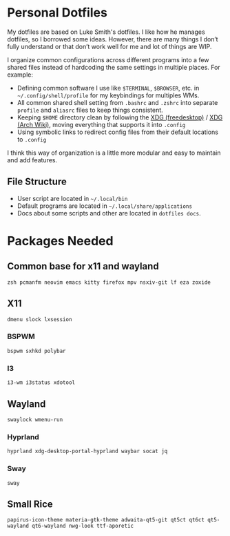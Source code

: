 # Personal Dotfiles
My dotfiles are based on Luke Smith's dotfiles. I like how he manages dotfiles, so I borrowed some ideas. However, there are many things I don’t fully understand or that don’t work well for me and lot of things are WIP.

I organize common configurations across different programs into a few shared files instead of hardcoding the same settings in multiple places. For example:

- Defining common software I use like `$TERMINAL`, `$BROWSER`, etc. in `~/.config/shell/profile` for my keybindings for multiples WMs.
- All common shared shell setting from `.bashrc` and `.zshrc` into separate `profile` and `aliasrc` files to keep things consistent.
- Keeping `$HOME` directory clean by following the [XDG (freedesktop)](https://specifications.freedesktop.org/basedir-spec/basedir-spec-latest.html) / [XDG (Arch Wiki)](https://wiki.archlinux.org/title/XDG_Base_Directory), moving everything that supports it into `.config`
- Using symbolic links to redirect config files from their default locations to `.config`

I think this way of organization is a little more modular and easy to maintain and add features.

## File Structure
- User script are located in `~/.local/bin`
- Default programs are located in `~/.local/share/applications`
- Docs about some scripts and other are located in `dotfiles docs`.

# Packages Needed

## Common base for x11 and wayland
```
zsh pcmanfm neovim emacs kitty firefox mpv nsxiv-git lf eza zoxide
```

## X11
```
dmenu slock lxsession
```

### BSPWM
```
bspwm sxhkd polybar
```

### I3
```
i3-wm i3status xdotool
```

## Wayland
```
swaylock wmenu-run
```

### Hyprland
```
hyprland xdg-desktop-portal-hyprland waybar socat jq
```

### Sway
```
sway
```

## Small Rice
```
papirus-icon-theme materia-gtk-theme adwaita-qt5-git qt5ct qt6ct qt5-wayland qt6-wayland nwg-look ttf-aporetic
```
